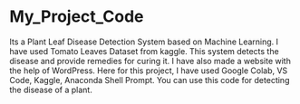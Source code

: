 # My_Project_Code
Its a Plant Leaf Disease Detection System based on Machine Learning. 
I have used Tomato Leaves Dataset from kaggle.
This system detects the disease and provide remedies for curing it.
I have also made a website with the help of WordPress.
Here for this project, I have used Google Colab, VS Code, Kaggle, Anaconda Shell Prompt.
You can use this code for detecting the disease of a plant.
